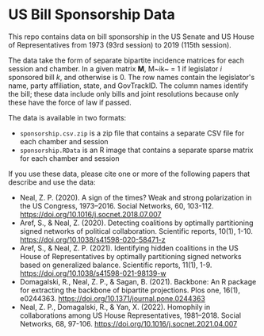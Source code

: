 # US Bill Sponsorship Data
This repo contains data on bill sponsorship in the US Senate and US House of Representatives from 1973 (93rd session) to 2019 (115th session). 

The data take the form of separate bipartite incidence matrices for each session and chamber. In a given matrix **M**, M~ik~ = 1 if legislator *i* sponsored bill *k*, and otherwise is 0. The row names contain the legislator's name, party affiliation, state, and GovTrackID. The column names identify the bill; these data include only bills and joint resolutions because only these have the force of law if passed.

The data is available in two formats:
* `sponsorship.csv.zip` is a zip file that contains a separate CSV file for each chamber and session
* `sponsorship.RData` is an R image that contains a separate sparse matrix for each chamber and session

If you use these data, please cite one or more of the following papers that describe and use the data:
* Neal, Z. P. (2020). A sign of the times? Weak and strong polarization in the US Congress, 1973–2016. Social Networks, 60, 103-112. https://doi.org/10.1016/j.socnet.2018.07.007
* Aref, S., & Neal, Z. (2020). Detecting coalitions by optimally partitioning signed networks of political collaboration. Scientific reports, 10(1), 1-10. https://doi.org/10.1038/s41598-020-58471-z
* Aref, S., & Neal, Z. P. (2021). Identifying hidden coalitions in the US House of Representatives by optimally partitioning signed networks based on generalized balance. Scientific reports, 11(1), 1-9. https://doi.org/10.1038/s41598-021-98139-w
* Domagalski, R., Neal, Z. P., & Sagan, B. (2021). Backbone: An R package for extracting the backbone of bipartite projections. Plos one, 16(1), e0244363. https://doi.org/10.1371/journal.pone.0244363
* Neal, Z. P., Domagalski, R., & Yan, X. (2022). Homophily in collaborations among US House Representatives, 1981–2018. Social Networks, 68, 97-106. https://doi.org/10.1016/j.socnet.2021.04.007
